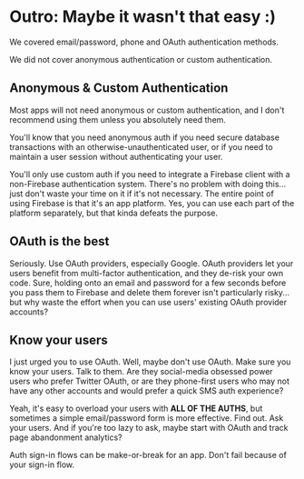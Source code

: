 # Outro: Maybe it wasn't that easy :)

We covered email/password, phone and OAuth authentication methods.

We did not cover anonymous authentication or custom authentication.

## Anonymous & Custom Authentication

Most apps will not need anonymous or custom authentication, and I don't recommend using them unless
you absolutely need them.

You'll know that you need anonymous auth if you need secure database transactions with an
otherwise-unauthenticated user, or if you need to maintain a user session without authenticating
your user.

You'll only use custom auth if you need to integrate a Firebase client with a non-Firebase
authentication system. There's no problem with doing this... just don't waste your time on it if
it's not necessary. The entire point of using Firebase is that it's an app platform. Yes, you can
use each part of the platform separately, but that kinda defeats the purpose.

## OAuth is the best

Seriously. Use OAuth providers, especially Google. OAuth providers let your users benefit from
multi-factor authentication, and they de-risk your own code. Sure, holding onto an email and
password for a few seconds before you pass them to Firebase and delete them forever isn't
particularly risky... but why waste the effort when you can use users' existing OAuth provider
accounts?

## Know your users

<rant>
I just urged you to use OAuth. Well, maybe don't use OAuth. Make sure you know your users. Talk to
them. Are they social-media obsessed power users who prefer Twitter OAuth, or are they phone-first
users who may not have any other accounts and would prefer a quick SMS auth experience?

Yeah, it's easy to overload your users with **ALL OF THE AUTHS**, but sometimes a simple
email/password form is more effective. Find out. Ask your users. And if you're too lazy to ask,
maybe start with OAuth and track page abandonment analytics?

Auth sign-in flows can be make-or-break for an app. Don't fail because of your sign-in flow.
</rant>

